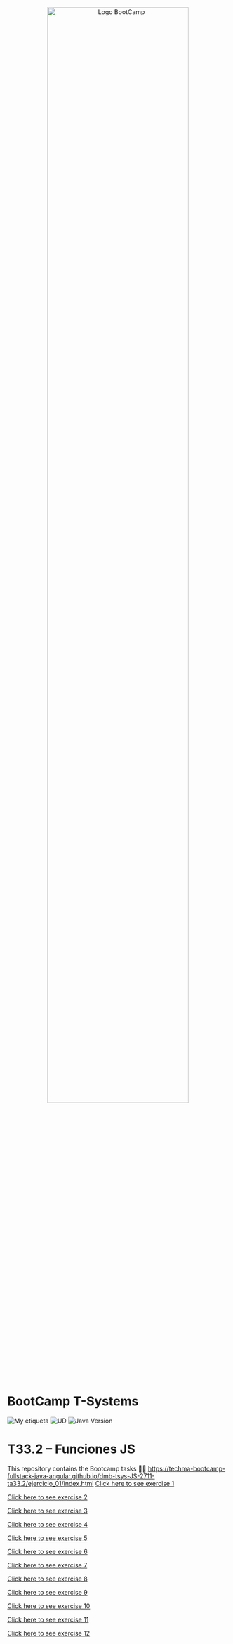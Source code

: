 <div align="center"><img width="80%"  src="https://github.com/TECHMA-Bootcamp-FullStack-Java-Angular/dmb-tsys-java-2010-ta15/blob/main/docs/logoDark.png?raw=trueg"  alt="Logo BootCamp" /></div>

# BootCamp T-Systems

![My etiqueta](https://img.shields.io/badge/David%20Maza-DiveCode%F0%9F%90%99-blue) ![UD](https://img.shields.io/badge/TA-33-orange)  ![Java Version](https://img.shields.io/badge/JavaScript-red)

# T33.2 – Funciones JS

This repository contains the Bootcamp tasks 👨‍💻
                               https://techma-bootcamp-fullstack-java-angular.github.io/dmb-tsys-JS-2711-ta33.2/ejercicio_01/index.html
[Click here to see exercise 1](https://techma-bootcamp-fullstack-java-angular.github.io/dmb-tsys-JS-2711-ta33.2/ejercicio_01/index.html)

[Click here to see exercise 2](https://techma-bootcamp-fullstack-java-angular.github.io/dmb-tsys-JS-2711-ta33.2/ejercicio_02/index.html) 

[Click here to see exercise 3](https://techma-bootcamp-fullstack-java-angular.github.io/dmb-tsys-JS-2711-ta33.2/ejercicio_03/index.html) 

[Click here to see exercise 4](https://techma-bootcamp-fullstack-java-angular.github.io/dmb-tsys-JS-2711-ta33.2/ejercicio_04/index.html) 

[Click here to see exercise 5](https://techma-bootcamp-fullstack-java-angular.github.io/dmb-tsys-JS-2711-ta33.2/ejercicio_05/index.html) 

[Click here to see exercise 6](https://techma-bootcamp-fullstack-java-angular.github.io/dmb-tsys-JS-2711-ta33.2/ejercicio_06/index.html)

[Click here to see exercise 7](https://techma-bootcamp-fullstack-java-angular.github.io/dmb-tsys-JS-2711-ta33.2/ejercicio_07/index.html) 

[Click here to see exercise 8](https://techma-bootcamp-fullstack-java-angular.github.io/dmb-tsys-JS-2711-ta33.2/ejercicio_08/index.html) 

[Click here to see exercise 9](https://techma-bootcamp-fullstack-java-angular.github.io/dmb-tsys-JS-2711-ta33.2/ejercicio_09/index.html) 

[Click here to see exercise 10](https://techma-bootcamp-fullstack-java-angular.github.io/dmb-tsys-JS-2711-ta33.2/ejercicio_10/index.html) 

[Click here to see exercise 11](https://techma-bootcamp-fullstack-java-angular.github.io/dmb-tsys-JS-2711-ta33.2/ejercicio_11/index.html) 

[Click here to see exercise 12](https://techma-bootcamp-fullstack-java-angular.github.io/dmb-tsys-JS-2711-ta33.2/ejercicio_12/index.html) 